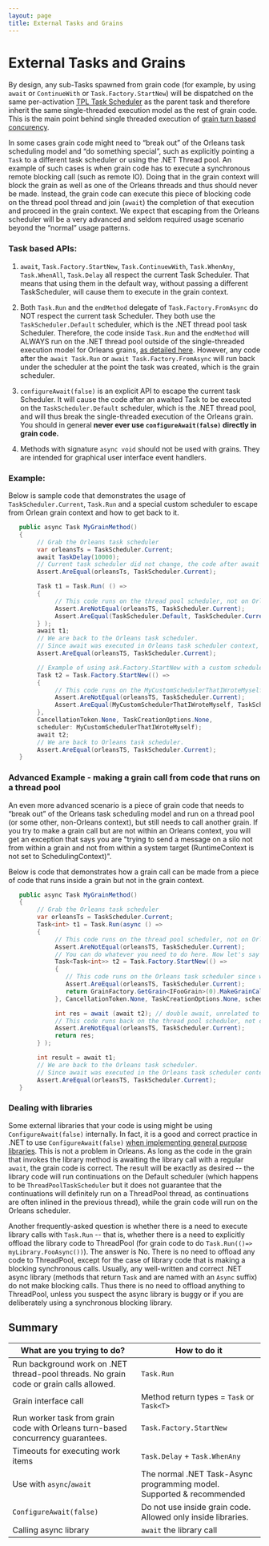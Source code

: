 ```yaml
---
layout: page
title: External Tasks and Grains
---
```


# External Tasks and Grains

By design, any sub-Tasks spawned from grain code (for example, by using `await` or `ContinueWith` or `Task.Factory.StartNew`) will be dispatched on the same per-activation [TPL Task Scheduler](https://msdn.microsoft.com/en-us/library/dd997402(v=vs.110).aspx) as the parent task and therefore inherit the same single-threaded execution model as the rest of grain code. This is the main point behind single threaded execution of [grain turn based concurency](http://dotnet.github.io/orleans/Tutorials/Concurrency).

In some cases grain code might need to “break out” of the Orleans task scheduling model and “do something special”, such as explicitly pointing a `Task` to a different task scheduler or using the .NET Thread pool. An example of such cases is when grain code has to execute a synchronous remote blocking call (such as remote IO). Doing that in the grain context will block the grain as well as one of the Orleans threads and thus should never be made. Instead, the grain code can execute this piece of blocking code on the thread pool thread and join (`await`) the completion of that execution and proceed in the grain context. We expect that escaping from the Orleans scheduler will be a very advanced and seldom required usage scenario beyond the “normal” usage patterns.

### Task based APIs:

1) `await`, `Task.Factory.StartNew`, `Task.ContinuewWith`, `Task.WhenAny`, `Task.WhenAll`, `Task.Delay` all respect the current Task Scheduler. That means that using them in the default way, without passing a different TaskScheduler, will cause them to execute in the grain context.

2) Both `Task.Run` and the `endMethod` delegate of `Task.Factory.FromAsync` do NOT respect the current task Scheduler. They both use the `TaskScheduler.Default` scheduler, which is the .NET thread pool task Scheduler. Therefore, the code inside `Task.Run` and the `endMethod` will ALWAYS run on the .NET thread pool outside of the single-threaded execution model for Orleans grains, [as detailed here](http://blogs.msdn.com/b/pfxteam/archive/2011/10/24/10229468.aspx). However, any code after the `await Task.Run` or `await Task.Factory.FromAsync` will run back under the scheduler at the point the task was created, which is the grain scheduler.

3) `configureAwait(false)` is an explicit API to escape the current task Scheduler. It will cause the code after an awaited Task to be executed on the `TaskScheduler.Default` scheduler, which is the .NET thread pool, and will thus break the single-threaded execution of the Orleans grain. You should in general **never ever use `configureAwait(false)` directly in grain code.**

4) Methods with signature `async void` should not be used with grains. They are intended for graphical user interface event handlers.

### Example:

Below is sample code that demonstrates the usage of `TaskScheduler.Current`, `Task.Run` and a special custom scheduler to escape from Orlean grain context and how to get back to it.

``` csharp
   public async Task MyGrainMethod()
   {
        // Grab the Orleans task scheduler
        var orleansTs = TaskScheduler.Current;
        await TaskDelay(10000);
        // Current task scheduler did not change, the code after await is still running in the same task scheduler.
        Assert.AreEqual(orleansTs, TaskScheduler.Current);

        Task t1 = Task.Run( () =>
        {
             // This code runs on the thread pool scheduler, not on Orleans task scheduler
             Assert.AreNotEqual(orleansTS, TaskScheduler.Current);
             Assert.AreEqual(TaskScheduler.Default, TaskScheduler.Current);
        } );
        await t1;
        // We are back to the Orleans task scheduler. 
        // Since await was executed in Orleans task scheduler context, we are now back to that context.
        Assert.AreEqual(orleansTS, TaskScheduler.Current);

        // Example of using ask.Factory.StartNew with a custom scheduler to escape from the Orleans scheduler
        Task t2 = Task.Factory.StartNew(() =>
        {
             // This code runs on the MyCustomSchedulerThatIWroteMyself scheduler, not on the Orleans task scheduler
             Assert.AreNotEqual(orleansTS, TaskScheduler.Current);
             Assert.AreEqual(MyCustomSchedulerThatIWroteMyself, TaskScheduler.Current);
        },
        CancellationToken.None, TaskCreationOptions.None,
        scheduler: MyCustomSchedulerThatIWroteMyself);
        await t2;
        // We are back to Orleans task scheduler.
        Assert.AreEqual(orleansTS, TaskScheduler.Current);
   }
```

### Advanced Example - making a grain call from code that runs on a thread pool

An even more advanced scenario is a piece of grain code that needs to “break out” of the Orleans task scheduling model and run on a thread pool (or some other, non-Orleans context), but still needs to call another grain. If you try to make a grain call but are not within an Orleans context, you will get an exception that says you are "trying to send a message on a silo not from within a grain and not from within a system target (RuntimeContext is not set to SchedulingContext)".

Below is code that demonstrates how a grain call can be made from a piece of code that runs inside a grain but not in the grain context.

``` csharp
   public async Task MyGrainMethod()
   {
        // Grab the Orleans task scheduler
        var orleansTs = TaskScheduler.Current;
        Task<int> t1 = Task.Run(async () =>
        {
             // This code runs on the thread pool scheduler, not on Orleans task scheduler
             Assert.AreNotEqual(orleansTS, TaskScheduler.Current);
             // You can do whatever you need to do here. Now let's say you need to make a grain call.
             Task<Task<int>> t2 = Task.Factory.StartNew(() =>
             {
                // This code runs on the Orleans task scheduler since we specified the scheduler: orleansTs.
                Assert.AreEqual(orleansTS, TaskScheduler.Current);
                return GrainFactory.GetGrain<IFooGrain>(0).MakeGrainCall();
             }, CancellationToken.None, TaskCreationOptions.None, scheduler: orleansTs);

             int res = await (await t2); // double await, unrelated to Orleans, just part of TPL APIs.
             // This code runs back on the thread pool scheduler, not on the Orleans task scheduler
             Assert.AreNotEqual(orleansTS, TaskScheduler.Current);
             return res;
        } );

        int result = await t1;
        // We are back to the Orleans task scheduler.
        // Since await was executed in the Orleans task scheduler context, we are now back to that context.
        Assert.AreEqual(orleansTS, TaskScheduler.Current);
   }
```
### Dealing with libraries

Some external libraries that your code is using might be using `ConfigureAwait(false)` internally. In fact, it is a good and correct practice in .NET to use `ConfigureAwait(false)` [when implementing general purpose libraries](https://msdn.microsoft.com/en-us/magazine/jj991977.aspx). This is not a problem in Orleans. As long as the code in the grain that invokes the library method is awaiting the library call with a regular `await`, the grain code is correct. The result will be exactly as desired -- the library code will run continuations on the Default scheduler (which happens to be `ThreadPoolTaskScheduler` but it does not guarantee that the continuations will definitely run on a ThreadPool thread, as continuations are often inlined in the previous thread), while the grain code will run on the Orleans scheduler.

Another frequently-asked question is whether there is a need to execute library calls with `Task.Run` -- that is, whether there is a need to explicitly offload the library code to ThreadPool (for grain code to do `Task.Run(()=> myLibrary.FooAsync())`). The answer is No. There is no need to offload any code to ThreadPool, except for the case of library code that is making a blocking synchronous calls. Usually, any well-written and correct .NET async library (methods that return `Task` and are named with an `Async` suffix) do not make blocking calls. Thus there is no need to offload anything to ThreadPool, unless you suspect the async library is buggy or if you are deliberately using a synchronous blocking library.

## Summary

What are you trying to do?   | How to do it
------------- | -------------
Run background work on .NET thread-pool threads. No grain code or grain calls allowed.  |  `Task.Run`
Grain interface call | Method return types = `Task` or `Task<T>`
Run worker task from grain code with Orleans turn-based concurrency guarantees. | `Task.Factory.StartNew`  
Timeouts for executing work items  | `Task.Delay` + `Task.WhenAny`
Use with `async`/`await` | The normal .NET Task-Async programming model. Supported & recommended  
`ConfigureAwait(false)` | Do not use inside grain code. Allowed only inside libraries.
Calling async library  |  `await` the library call
